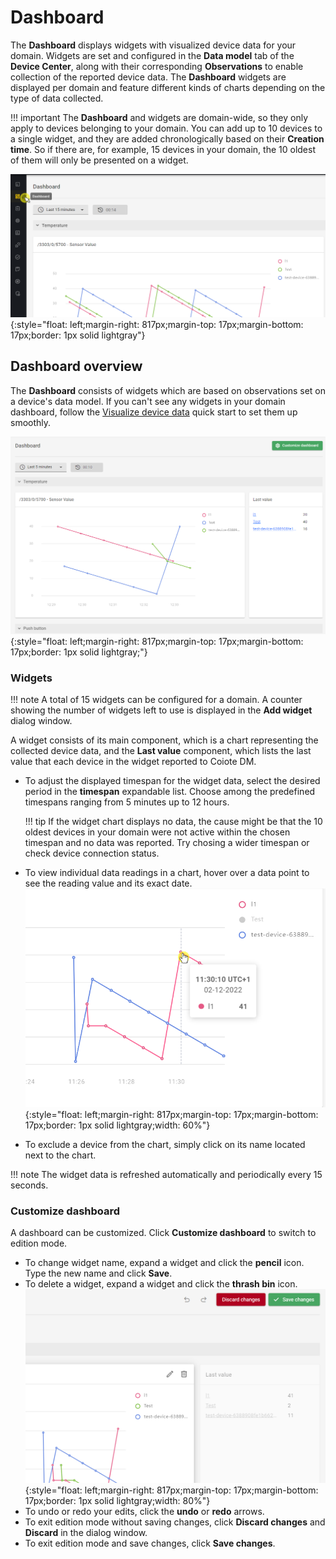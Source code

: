 # Dashboard

The **Dashboard** displays widgets with visualized device data for your domain. Widgets are set and configured in the **Data model** tab of the **Device Center**, along with their corresponding **Observations** to enable collection of the reported device data. The **Dashboard** widgets are displayed per domain and feature different kinds of charts depending on the type of data collected.

!!! important
    The **Dashboard** and widgets are domain-wide, so they only apply to devices belonging to your domain. You can add up to 10 devices to a single widget, and they are added chronologically based on their **Creation time**. So if there are, for example, 15 devices in your domain, the 10 oldest of them will only be presented on a widget.

![Dashboard menu entry](images/dashboard_view.png "Dashboard menu entry"){:style="float: left;margin-right: 817px;margin-top: 17px;margin-bottom: 17px;border: 1px solid lightgray"}

## Dashboard overview

The **Dashboard** consists of widgets which are based on observations set on a device's data model. If you can't see any widgets in your domain dashboard, follow the [Visualize device data](../Quick_Start/Visualize_device_data.md) quick start to set them up smoothly.

  ![Dashboard](images/dashboard.png "Dashboard"){:style="float: left;margin-right: 817px;margin-top: 17px;margin-bottom: 17px;border: 1px solid lightgray;"}

### Widgets

!!! note
    A total of 15 widgets can be configured for a domain. A counter showing the number of widgets left to use is displayed in the **Add widget** dialog window.

A widget consists of its main component, which is a chart representing the collected device data, and the **Last value** component, which lists the last value that each device in the widget reported to Coiote DM. 

- To adjust the displayed timespan for the widget data, select the desired period in the **timespan** expandable list. Choose among the predefined timespans ranging from 5 minutes up to 12 hours. 

    !!! tip
        If the widget chart displays no data, the cause might be that the 10 oldest devices in your domain were not active within the chosen timespan and no data was reported. Try chosing a wider timespan or check device connection status.

- To view individual data readings in a chart, hover over a data point to see the reading value and its exact date.  
  ![Widget reading value](images/dashboard_hover.png "Widget reading value"){:style="float: left;margin-right: 817px;margin-top: 17px;margin-bottom: 17px;border: 1px solid lightgray;width: 60%"}  
- To exclude a device from the chart, simply click on its name located next to the chart. 

!!! note
    The widget data is refreshed automatically and periodically every 15 seconds.

### Customize dashboard

A dashboard can be customized. Click **Customize dashboard** to switch to edition mode.

- To change widget name, expand a widget and click the **pencil** icon. Type the new name and click **Save**. 
- To delete a widget, expand a widget and click the **thrash bin** icon.
![Dashboard edition mode](images/dashboard_edit.png "Dashboard edition mode"){:style="float: left;margin-right: 817px;margin-top: 17px;margin-bottom: 17px;border: 1px solid lightgray;width: 80%"}  
- To undo or redo your edits, click the **undo** or **redo** arrows.
- To exit edition mode without saving changes, click **Discard changes** and **Discard** in the dialog window.
- To exit edition mode and save changes, click **Save changes**.